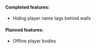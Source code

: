 #### Completed features:
- Hiding player name tags behind walls

#### Planned features:
- Offline player bodies
